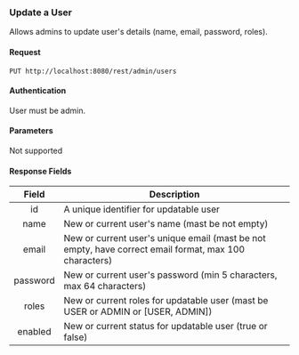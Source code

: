 ### Update a User
Allows admins to update user's details (name, email, password, roles).

#### Request
`PUT http://localhost:8080/rest/admin/users`

#### Authentication
User must be admin.

#### Parameters
Not supported

#### Response Fields
|  Field   | Description                                                                                           |
|:--------:|-------------------------------------------------------------------------------------------------------|
|    id    | A unique identifier for updatable user                                                                |
|   name   | New or current user's name (mast be not empty)                                                        |
|   email  | New or current user's unique email (mast be not empty, have correct email format, max 100 characters) |
| password | New or current user's password (min 5 characters, max 64 characters)                                  |
|   roles  | New or current roles for updatable user (mast be USER or ADMIN or [USER, ADMIN])                      |
| enabled  | New or current status for updatable user (true or false)                                              |
